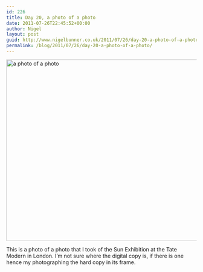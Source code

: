 ```yaml
---
id: 226
title: Day 20, a photo of a photo
date: 2011-07-26T22:45:52+00:00
author: Nigel
layout: post
guid: http://www.nigelbunner.co.uk/2011/07/26/day-20-a-photo-of-a-photo/
permalink: /blog/2011/07/26/day-20-a-photo-of-a-photo/
---
```

[<img src="http://farm7.static.flickr.com/6141/5979444786_83abe2470c_z.jpg" width="640" height="480" alt="a photo of a photo" />](http://www.flickr.com/photos/icklephotos/5979444786/ "a photo of a photo by icle fotos, on Flickr")

This is a photo of a photo that I took of the Sun Exhibition at the Tate Modern in London. I&#8217;m not sure where the digital copy is, if there is one hence my photographing the hard copy in its frame.